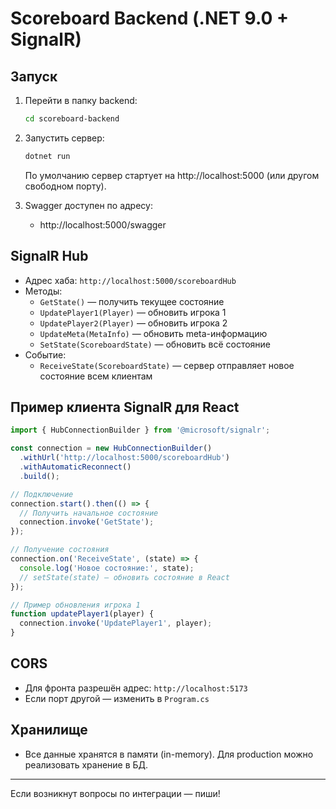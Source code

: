 # Scoreboard Backend (.NET 9.0 + SignalR)

## Запуск

1. Перейти в папку backend:
   ```sh
   cd scoreboard-backend
   ```
2. Запустить сервер:
   ```sh
   dotnet run
   ```
   По умолчанию сервер стартует на http://localhost:5000 (или другом свободном порту).

3. Swagger доступен по адресу:
   - http://localhost:5000/swagger

## SignalR Hub

- Адрес хаба: `http://localhost:5000/scoreboardHub`
- Методы:
  - `GetState()` — получить текущее состояние
  - `UpdatePlayer1(Player)` — обновить игрока 1
  - `UpdatePlayer2(Player)` — обновить игрока 2
  - `UpdateMeta(MetaInfo)` — обновить meta-информацию
  - `SetState(ScoreboardState)` — обновить всё состояние
- Событие:
  - `ReceiveState(ScoreboardState)` — сервер отправляет новое состояние всем клиентам

## Пример клиента SignalR для React

```js
import { HubConnectionBuilder } from '@microsoft/signalr';

const connection = new HubConnectionBuilder()
  .withUrl('http://localhost:5000/scoreboardHub')
  .withAutomaticReconnect()
  .build();

// Подключение
connection.start().then(() => {
  // Получить начальное состояние
  connection.invoke('GetState');
});

// Получение состояния
connection.on('ReceiveState', (state) => {
  console.log('Новое состояние:', state);
  // setState(state) — обновить состояние в React
});

// Пример обновления игрока 1
function updatePlayer1(player) {
  connection.invoke('UpdatePlayer1', player);
}
```

## CORS
- Для фронта разрешён адрес: `http://localhost:5173`
- Если порт другой — изменить в `Program.cs`

## Хранилище
- Все данные хранятся в памяти (in-memory). Для production можно реализовать хранение в БД.

---
Если возникнут вопросы по интеграции — пиши! 